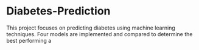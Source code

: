 # Diabetes-Prediction
This project focuses on predicting diabetes using machine learning techniques. Four models are implemented and compared to determine the best performing a
